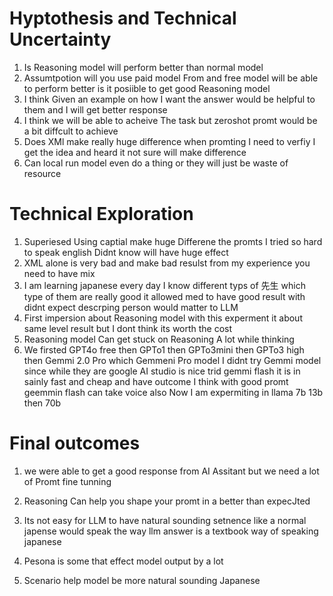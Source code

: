 # Hyptothesis and Technical Uncertainty

1. Is Reasoning model  will  perform better than normal model
2. Assumtpotion will you use paid model From and free model will be able to perform better is it posiible to get good Reasoning model 
3. I think Given an example on how I want the answer would be helpful to them and I will get better response
4. I think we will be able to acheive The task but zeroshot promt would be a bit diffcult to achieve
5. Does XMl make really huge difference when promting I need to verfiy I get the idea and heard it not sure will make difference
6. Can local run model even do a thing or they will just be waste of resource 





# Technical Exploration
1. Superiesed Using captial make huge Differene the promts I tried so hard to speak english Didnt know will have huge
effect
2. XML alone is very bad and make bad resulst from my experience you need to have mix  
3. I am learning japanese every day I know different typs of 先生 which type of them are really good it allowed med 
to have good result with didnt expect descrping person would matter to LLM
4. First impersion about  Reasoning model with  this experment it about same level result but I dont think its worth the cost   
5. Reasoning model Can get stuck on Reasoning A lot while thinking
6. We firsted GPT4o free then GPTo1  then GPTo3mini then GPTo3 high then Gemmi 2.0 Pro which Gemmeni Pro model  I didnt try Gemmi model since while they are google AI studio is nice trid gemmi flash it is in sainly fast and cheap and have outcome I think with good promt geemmin flash can take voice
also Now I am expermiting in llama 7b 13b then 70b 


# Final outcomes 
1. we were able to get a good response from AI Assitant but we need a lot of Promt fine tunning 

2. Reasoning Can help you shape your promt in a better than expecJted 

3. Its not easy for LLM to have natural sounding setnence like a normal japense would speak
the way llm answer is a textbook way of speaking japanese
4. Pesona is some that effect model output by a lot 
5. Scenario help model be more natural sounding Japanese 